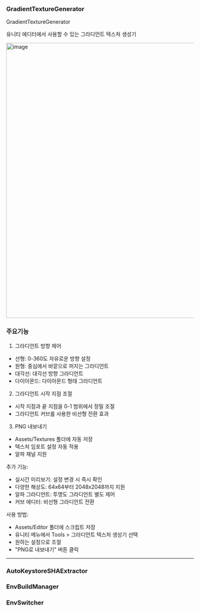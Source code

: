 ### GradientTextureGenerator
GradientTextureGenerator

유니티 에디터에서 사용할 수 있는 그라디언트 텍스처 생성기

<img width="527" height="738" alt="image" src="https://github.com/user-attachments/assets/0aaa4c69-ec0e-44af-829a-21cefd8b128e" />


### 주요기능
1. 그라디언트 방향 제어
- 선형: 0-360도 자유로운 방향 설정
- 원형: 중심에서 바깥으로 퍼지는 그라디언트
- 대각선: 대각선 방향 그라디언트
- 다이아몬드: 다이아몬드 형태 그라디언트

2. 그라디언트 시작 지점 조절
- 시작 지점과 끝 지점을 0-1 범위에서 정밀 조절
- 그라디언트 커브를 사용한 비선형 전환 효과

3. PNG 내보내기
- Assets/Textures 폴더에 자동 저장
- 텍스처 임포트 설정 자동 적용
- 알파 채널 지원

추가 기능:
- 실시간 미리보기: 설정 변경 시 즉시 확인
- 다양한 해상도: 64x64부터 2048x2048까지 지원
- 알파 그라디언트: 투명도 그라디언트 별도 제어
- 커브 에디터: 비선형 그라디언트 전환

사용 방법:
- Assets/Editor 폴더에 스크립트 저장
- 유니티 메뉴에서 Tools > 그라디언트 텍스처 생성기 선택
- 원하는 설정으로 조절
- "PNG로 내보내기" 버튼 클릭

------

### AutoKeystoreSHAExtractor

### EnvBuildManager
### EnvSwitcher
